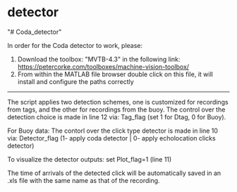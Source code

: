 # detector
"# Coda_detector" 

In order for the Coda detector to work, please:
1) Download the toolbox: "MVTB-4.3" in the following link: https://petercorke.com/toolboxes/machine-vision-toolbox/
2) From within the MATLAB file browser double click on this file, it will install and configure the paths correctly

---

The script applies two detection schemes, one is customized for recordings from tags, and the other for recordings from the buoy.
The control over the detection choice is made in line 12 via: Tag_flag (set 1 for Dtag, 0 for Buoy).

For Buoy data: 
The contorl over the click type detector is made in line 10 via: Detector_flag (1- apply coda detector | 0- apply echolocation clicks detector)

To visualize the detector outputs: set  Plot_flag=1 (line 11)

The time of arrivals of the detected click will be automatically saved in an .xls file with the same name as that of the recording.
